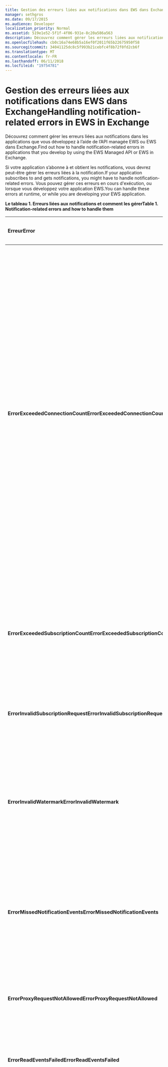 ```yaml
---
title: Gestion des erreurs liées aux notifications dans EWS dans Exchange
manager: sethgros
ms.date: 09/17/2015
ms.audience: Developer
localization_priority: Normal
ms.assetid: 519e1e52-5f1f-4f06-931e-8c20a586a563
description: Découvrez comment gérer les erreurs liées aux notifications dans les applications que vous développez à l’aide de l’API managée EWS ou EWS dans Exchange.
ms.openlocfilehash: cb0c16a74e68b5a16ef0f2011f65b22675950f58
ms.sourcegitcommit: 34041125dc8c5f993b21cebfc4f8b72f0fd2cb6f
ms.translationtype: MT
ms.contentlocale: fr-FR
ms.lasthandoff: 06/11/2018
ms.locfileid: "19754781"
---
```

# <a name="handling-notification-related-errors-in-ews-in-exchange"></a><span data-ttu-id="a636a-103">Gestion des erreurs liées aux notifications dans EWS dans Exchange</span><span class="sxs-lookup"><span data-stu-id="a636a-103">Handling notification-related errors in EWS in Exchange</span></span>

<span data-ttu-id="a636a-104">Découvrez comment gérer les erreurs liées aux notifications dans les applications que vous développez à l’aide de l’API managée EWS ou EWS dans Exchange.</span><span class="sxs-lookup"><span data-stu-id="a636a-104">Find out how to handle notification-related errors in applications that you develop by using the EWS Managed API or EWS in Exchange.</span></span>
  
<span data-ttu-id="a636a-105">Si votre application s’abonne à et obtient les notifications, vous devrez peut-être gérer les erreurs liées à la notification.</span><span class="sxs-lookup"><span data-stu-id="a636a-105">If your application subscribes to and gets notifications, you might have to handle notification-related errors.</span></span> <span data-ttu-id="a636a-106">Vous pouvez gérer ces erreurs en cours d'exécution, ou lorsque vous développez votre application EWS.</span><span class="sxs-lookup"><span data-stu-id="a636a-106">You can handle these errors at runtime, or while you are developing your EWS application.</span></span>
  
<span data-ttu-id="a636a-107">**Le tableau 1. Erreurs liées aux notifications et comment les gérer**</span><span class="sxs-lookup"><span data-stu-id="a636a-107">**Table 1. Notification-related errors and how to handle them**</span></span>

|<span data-ttu-id="a636a-108">Erreur</span><span class="sxs-lookup"><span data-stu-id="a636a-108">Error</span></span>|<span data-ttu-id="a636a-109">Cet événement se produit lorsque vous essayez de...</span><span class="sxs-lookup"><span data-stu-id="a636a-109">Occurs when you try to…</span></span>|<span data-ttu-id="a636a-110">Traiter par...</span><span class="sxs-lookup"><span data-stu-id="a636a-110">Handle it by…</span></span>|
|:-----|:-----|:-----|
|<span data-ttu-id="a636a-111">**ErrorExceededConnectionCount**</span><span class="sxs-lookup"><span data-stu-id="a636a-111">**ErrorExceededConnectionCount**</span></span> |<span data-ttu-id="a636a-112">Ouvrir une connexion pour obtenir les événements lorsque le compte a atteint sa limite de connexion d’ouvrir des connexions de diffusion en continu.</span><span class="sxs-lookup"><span data-stu-id="a636a-112">Open a connection to get events when the account reached its connection limit of open streaming connections.</span></span> | <ul><li><span data-ttu-id="a636a-113">Utilisation de l' [emprunt d’identité](http://technet.microsoft.com/en-us/library/dd776119%28v=exchg.150%29.aspx) pour [Ouvrir des connexions](how-to-maintain-affinity-between-group-of-subscriptions-and-mailbox-server.md#bk_throttling).</span><span class="sxs-lookup"><span data-stu-id="a636a-113">Using [impersonation](http://technet.microsoft.com/en-us/library/dd776119%28v=exchg.150%29.aspx) to [open connections](how-to-maintain-affinity-between-group-of-subscriptions-and-mailbox-server.md#bk_throttling).</span></span></li><li><span data-ttu-id="a636a-114">À l’aide de moins de connexions pour obtenir les événements.</span><span class="sxs-lookup"><span data-stu-id="a636a-114">Using fewer connections to get events.</span></span> <span data-ttu-id="a636a-115">Augmenter le nombre d’abonnements de chaque connexion à [l’aide de l’affinité](how-to-maintain-affinity-between-group-of-subscriptions-and-mailbox-server.md) et [placer un maximum de 200 ID dans le même groupe d’abonnement](how-to-maintain-affinity-between-group-of-subscriptions-and-mailbox-server.md#bk_howdoimaintain).</span><span class="sxs-lookup"><span data-stu-id="a636a-115">Maximize the number of subscriptions in each connection by [using affinity](how-to-maintain-affinity-between-group-of-subscriptions-and-mailbox-server.md) and [placing a maximum of 200 subscription IDs in the same group](how-to-maintain-affinity-between-group-of-subscriptions-and-mailbox-server.md#bk_howdoimaintain).</span></span> <span data-ttu-id="a636a-116">Vous pouvez ensuite utiliser la même connexion à récupérer des événements pour le groupe entier, réduisant le nombre de connexions requis.</span><span class="sxs-lookup"><span data-stu-id="a636a-116">You can then use the same connection to retrieve events for the entire group, reducing the number of connections required.</span></span></li><li>  <span data-ttu-id="a636a-117">Modification de la valeur de la HangingConnectionLimit dans le fichier web.config pour Exchange local pour remplacer la valeur par défaut de trois connexions ouvertes.</span><span class="sxs-lookup"><span data-stu-id="a636a-117">Changing the value of the HangingConnectionLimit in the web.config file for Exchange on-premises to override the default value of three open connections.</span></span> <span data-ttu-id="a636a-118">Exchange Online a une valeur par défaut HangingConnectionLimit 10, qui n’est pas configurable.</span><span class="sxs-lookup"><span data-stu-id="a636a-118">Exchange Online has a default HangingConnectionLimit of 10, which is not configurable.</span></span></li></ul> |
|<span data-ttu-id="a636a-119">**ErrorExceededSubscriptionCount**</span><span class="sxs-lookup"><span data-stu-id="a636a-119">**ErrorExceededSubscriptionCount**</span></span> |<span data-ttu-id="a636a-120">Créer un trop grand nombre d’abonnements.</span><span class="sxs-lookup"><span data-stu-id="a636a-120">Create too many subscriptions.</span></span> <span data-ttu-id="a636a-121">[EwsMaxSubscriptions](http://msdn.microsoft.com/en-us/library/microsoft.exchange.data.directory.systemconfiguration.throttlingpolicy.ewsmaxsubscriptions%28v=exchg.150%29.aspx) la limitation du paramètre de stratégie détermine le nombre maximal d’abonnements qu’un compte peut créer.</span><span class="sxs-lookup"><span data-stu-id="a636a-121">The [EwsMaxSubscriptions](http://msdn.microsoft.com/en-us/library/microsoft.exchange.data.directory.systemconfiguration.throttlingpolicy.ewsmaxsubscriptions%28v=exchg.150%29.aspx) throttling policy parameter determines the maximum number of subscriptions that an account can create.</span></span> | <ul><li><span data-ttu-id="a636a-122">Utilisation de l' [emprunt d’identité](http://technet.microsoft.com/en-us/library/dd776119%28v=exchg.150%29.aspx) à [créer des abonnements](how-to-maintain-affinity-between-group-of-subscriptions-and-mailbox-server.md#bk_throttling).</span><span class="sxs-lookup"><span data-stu-id="a636a-122">Using [impersonation](http://technet.microsoft.com/en-us/library/dd776119%28v=exchg.150%29.aspx) to [create subscriptions](how-to-maintain-affinity-between-group-of-subscriptions-and-mailbox-server.md#bk_throttling).</span></span></li><li><span data-ttu-id="a636a-123">Réduction du nombre d’abonnements.</span><span class="sxs-lookup"><span data-stu-id="a636a-123">Reducing the number of subscriptions.</span></span></li></ul> |
|<span data-ttu-id="a636a-124">**ErrorInvalidSubscriptionRequest**</span><span class="sxs-lookup"><span data-stu-id="a636a-124">**ErrorInvalidSubscriptionRequest**</span></span> |<span data-ttu-id="a636a-125">Créer des abonnements pour plusieurs boîtes aux lettres ou à plusieurs dossiers à partir d’une demande unique.</span><span class="sxs-lookup"><span data-stu-id="a636a-125">Create subscriptions for multiple mailboxes or multiple folders from a single request.</span></span>  |<span data-ttu-id="a636a-126">Création d’un abonnement pour un dossier public ou une boîte aux lettres unique dans une demande unique.</span><span class="sxs-lookup"><span data-stu-id="a636a-126">Creating a subscription for a single public folder or a single mailbox in a single request.</span></span>| 
|<span data-ttu-id="a636a-127">**ErrorInvalidWatermark**</span><span class="sxs-lookup"><span data-stu-id="a636a-127">**ErrorInvalidWatermark**</span></span> |<span data-ttu-id="a636a-128">Obtenir les événements à l’aide d’un filigrane non valide.</span><span class="sxs-lookup"><span data-stu-id="a636a-128">Get events by using an invalid watermark.</span></span>| <ul><li><span data-ttu-id="a636a-129">Vérification de l’ID d’abonnement retournés dans la réponse précédente.</span><span class="sxs-lookup"><span data-stu-id="a636a-129">Checking the subscription ID returned in a previous response.</span></span></li><li><span data-ttu-id="a636a-130">En vous assurant que vous envoyez l’ID d’abonnement pour l’objet **ExchangeService** correct.</span><span class="sxs-lookup"><span data-stu-id="a636a-130">Ensuring that you're sending the subscription ID for the correct **ExchangeService** object.</span></span></li><li><span data-ttu-id="a636a-131">[Création d’un nouvel abonnement](handling-notification-related-errors-in-ews-in-exchange.md#bk_recover).</span><span class="sxs-lookup"><span data-stu-id="a636a-131">[Creating a new subscription](handling-notification-related-errors-in-ews-in-exchange.md#bk_recover).</span></span></li></ul> |
|<span data-ttu-id="a636a-132">**ErrorMissedNotificationEvents**</span><span class="sxs-lookup"><span data-stu-id="a636a-132">**ErrorMissedNotificationEvents**</span></span> |<span data-ttu-id="a636a-133">Obtenir les événements lorsque des événements précédents ont été manquées.</span><span class="sxs-lookup"><span data-stu-id="a636a-133">Get events when some previous events were missed.</span></span>   |<span data-ttu-id="a636a-134">Comparer les propriétés du dossier étendu **PR_LOCAL_COMMIT_TIME_MAX** (0x670a) et **PR_DELETED_COUNT_TOTAL** (0x670b) pour déterminer les modifications qui ont été manquées et la [Création d’un nouvel abonnement](handling-notification-related-errors-in-ews-in-exchange.md#bk_recover).</span><span class="sxs-lookup"><span data-stu-id="a636a-134">Comparing the extended folder properties **PR_LOCAL_COMMIT_TIME_MAX** (0x670a) and **PR_DELETED_COUNT_TOTAL** (0x670b) to determine what changes were missed, and [creating a new subscription](handling-notification-related-errors-in-ews-in-exchange.md#bk_recover).</span></span>  |
|<span data-ttu-id="a636a-135">**ErrorProxyRequestNotAllowed**</span><span class="sxs-lookup"><span data-stu-id="a636a-135">**ErrorProxyRequestNotAllowed**</span></span> |<span data-ttu-id="a636a-136">S’abonner à des événements pour un utilisateur dans une requête par lot dont boîte aux lettres est déplacée vers un autre site.</span><span class="sxs-lookup"><span data-stu-id="a636a-136">Subscribe to events for a user in a batched request whose mailbox has moved to another site.</span></span>   |<span data-ttu-id="a636a-137">À l’aide de la [découverte automatique](autodiscover-for-exchange.md) ré le ExternalEwsUrl ou EwsPartnerUrl et en créant un nouvel abonnement.</span><span class="sxs-lookup"><span data-stu-id="a636a-137">Using [Autodiscover](autodiscover-for-exchange.md) to rediscover the ExternalEwsUrl or EwsPartnerUrl, and creating a new subscription.</span></span>  |
|<span data-ttu-id="a636a-138">**ErrorReadEventsFailed**</span><span class="sxs-lookup"><span data-stu-id="a636a-138">**ErrorReadEventsFailed**</span></span> |<span data-ttu-id="a636a-139">Obtenir les événements à partir d’un abonnement est introuvable.</span><span class="sxs-lookup"><span data-stu-id="a636a-139">Get events from a subscription that cannot be found.</span></span>  |<span data-ttu-id="a636a-140">À l’aide de la [découverte automatique](autodiscover-for-exchange.md) ré le ExternalEwsUrl ou EwsPartnerUrl et en créant un nouvel abonnement.</span><span class="sxs-lookup"><span data-stu-id="a636a-140">Using [Autodiscover](autodiscover-for-exchange.md) to rediscover the ExternalEwsUrl or EwsPartnerUrl, and creating a new subscription.</span></span>  |
|<span data-ttu-id="a636a-141">**ErrorServerBusy**</span><span class="sxs-lookup"><span data-stu-id="a636a-141">**ErrorServerBusy**</span></span> | <span data-ttu-id="a636a-142">Dépasse les limites de [limitation](ews-throttling-in-exchange.md#bk_ThrottlingNotifications) .</span><span class="sxs-lookup"><span data-stu-id="a636a-142">Exceed [throttling](ews-throttling-in-exchange.md#bk_ThrottlingNotifications) limits.</span></span> <span data-ttu-id="a636a-143">N’oubliez pas de limitation relatives aux suivantes :</span><span class="sxs-lookup"><span data-stu-id="a636a-143">Be aware of the following regarding throttling:</span></span><ul><li><span data-ttu-id="a636a-144">[EwsMaxSubscriptions](http://msdn.microsoft.com/en-us/library/microsoft.exchange.data.directory.systemconfiguration.throttlingpolicy.ewsmaxsubscriptions%28v=exchg.150%29.aspx) limitation identifie le nombre maximal de push, pull ou transmettre en continu des abonnements à des notifications qui peuvent être actifs en même temps.</span><span class="sxs-lookup"><span data-stu-id="a636a-144">The [EwsMaxSubscriptions](http://msdn.microsoft.com/en-us/library/microsoft.exchange.data.directory.systemconfiguration.throttlingpolicy.ewsmaxsubscriptions%28v=exchg.150%29.aspx) throttling limit identifies the maximum number of push, pull, or streaming notification subscriptions that can be active at one time.</span></span> <span data-ttu-id="a636a-145">Il s’agit de la valeur d’abonnements de la boîte aux lettres, pas le nombre d’abonnements de dossier individuels dans un abonnement de boîte aux lettres.</span><span class="sxs-lookup"><span data-stu-id="a636a-145">This is the value of mailbox subscriptions, not the number of individual folder subscriptions in a mailbox subscription.</span></span> <span data-ttu-id="a636a-146">À partir de versions de boîte aux lettres service 14.16.0135 et 14.15.0057.000, une boîte aux lettres hébergée par Exchange Online ou Exchange Online dans le cadre d’Office 365 peut avoir jusqu'à 20 abonnements, et une cible de Exchange 2013 locaux boîte aux lettres peut avoir jusqu'à 5 000 abonnements.</span><span class="sxs-lookup"><span data-stu-id="a636a-146">Starting with service mailbox versions 14.16.0135 and 14.15.0057.000, a mailbox hosted by Exchange Online or Exchange Online as part of Office 365 can have up to 20 subscriptions, and a target Exchange 2013 on-premises mailbox can have up to 5000 subscriptions.</span></span></li><li><span data-ttu-id="a636a-147">[EwsMaxConcurrency](http://msdn.microsoft.com/en-us/library/microsoft.exchange.data.directory.systemconfiguration.throttlingpolicy.ewsmaxconcurrency%28v=exchg.150%29.aspx) limitation identifie le nombre maximal de demandes actives pour les connexions non-diffusion en continu et a la valeur par défaut 27.</span><span class="sxs-lookup"><span data-stu-id="a636a-147">The [EwsMaxConcurrency](http://msdn.microsoft.com/en-us/library/microsoft.exchange.data.directory.systemconfiguration.throttlingpolicy.ewsmaxconcurrency%28v=exchg.150%29.aspx) throttling limit identifies the maximum number of active requests for non-streaming connections and has a default value of 27.</span></span></li><li><span data-ttu-id="a636a-148">La limite par défaut pour les connexions de diffusion en continu open est 10.</span><span class="sxs-lookup"><span data-stu-id="a636a-148">The default limit for open streaming connections is ten.</span></span></li></ul> |<ul><li><span data-ttu-id="a636a-149">[Compte tenu des implications des stratégies de limitation de la notification](ews-throttling-in-exchange.md#bk_ThrottlingNotifications) et en limitant le nombre d’abonnements actifs et les connexions actives afin que l’application n’est pas limitée.</span><span class="sxs-lookup"><span data-stu-id="a636a-149">[Considering the implications of the notification-related throttling policies](ews-throttling-in-exchange.md#bk_ThrottlingNotifications) and limiting the number of active subscriptions and active connections so that the application is not throttled.</span></span></li><li><span data-ttu-id="a636a-150">À l’aide de moins de connexions pour obtenir les événements.</span><span class="sxs-lookup"><span data-stu-id="a636a-150">Using fewer connections to get events.</span></span> <span data-ttu-id="a636a-151">Augmenter le nombre d’abonnements dans chaque connexion en [plaçant un maximum de 200 ID dans le même groupe d’abonnement](how-to-maintain-affinity-between-group-of-subscriptions-and-mailbox-server.md).</span><span class="sxs-lookup"><span data-stu-id="a636a-151">Maximize the number of subscriptions in each connection by [placing a maximum of 200 subscription IDs in the same group](how-to-maintain-affinity-between-group-of-subscriptions-and-mailbox-server.md).</span></span> <span data-ttu-id="a636a-152">Vous pouvez ensuite utiliser la même connexion à récupérer des événements pour le groupe entier, réduisant le nombre de connexions requis.</span><span class="sxs-lookup"><span data-stu-id="a636a-152">You can then use the same connection to retrieve events for the entire group, reducing the number of connections required.</span></span></li><li><span data-ttu-id="a636a-153">Modification de la valeur de la HangingConnectionLimit dans le fichier web.config pour remplacer la valeur par défaut de 10 connexions diffusion en continu ouvertes.</span><span class="sxs-lookup"><span data-stu-id="a636a-153">Changing the value of the HangingConnectionLimit in the web.config file to override the default value of ten open streaming connections.</span></span></li></ul>|
|<span data-ttu-id="a636a-154">**ErrorSubscriptionNotFound**</span><span class="sxs-lookup"><span data-stu-id="a636a-154">**ErrorSubscriptionNotFound**</span></span> |<span data-ttu-id="a636a-155">Obtenir les événements d’un abonnement est introuvable.</span><span class="sxs-lookup"><span data-stu-id="a636a-155">Get events for a subscription that cannot be found.</span></span> <span data-ttu-id="a636a-156">L’abonnement a expiré, le processus EWS ont été redémarré ou un abonnement non valide a été passé.</span><span class="sxs-lookup"><span data-stu-id="a636a-156">The subscription might have expired, the EWS process might have been restarted, or an invalid subscription was passed in.</span></span> | <ul><li><span data-ttu-id="a636a-157">Vérifier que vous utilisez le même ID d’abonnement qui a été retourné dans la réponse précédente.</span><span class="sxs-lookup"><span data-stu-id="a636a-157">Verifying that you're using the same subscription ID that was returned in a previous response.</span></span></li><li><span data-ttu-id="a636a-158">En vous assurant que vous envoyez l’ID d’abonnement pour l’objet **ExchangeService** correct.</span><span class="sxs-lookup"><span data-stu-id="a636a-158">Ensuring that you're sending the subscription ID for the correct **ExchangeService** object.</span></span></li><li> <span data-ttu-id="a636a-159">[Création d’un nouvel abonnement](handling-notification-related-errors-in-ews-in-exchange.md#bk_recover).</span><span class="sxs-lookup"><span data-stu-id="a636a-159">[Creating a new subscription](handling-notification-related-errors-in-ews-in-exchange.md#bk_recover).</span></span></li></ul> |
|<span data-ttu-id="a636a-160">**[ServiceLocalException](http://msdn.microsoft.com/en-us/library/microsoft.exchange.webservices.data.serviceresponseexception%28v=exchg.80%29.aspx)**</span><span class="sxs-lookup"><span data-stu-id="a636a-160">**[ServiceLocalException](http://msdn.microsoft.com/en-us/library/microsoft.exchange.webservices.data.serviceresponseexception%28v=exchg.80%29.aspx)**</span></span> |<span data-ttu-id="a636a-161">Ajout d’un abonnement à un nouveau dossier lorsqu’une connexion de l’abonnement est ouverte sur un autre dossier.</span><span class="sxs-lookup"><span data-stu-id="a636a-161">Add a subscription to a new folder while a subscription connection is open on another folder.</span></span>  |<span data-ttu-id="a636a-162">Modification de votre abonnement pour vous abonner à tous les dossiers dans la boîte aux lettres, au lieu d’un dossier spécifique.</span><span class="sxs-lookup"><span data-stu-id="a636a-162">Changing your subscription to subscribe to all folders in the mailbox, instead of a specific folder.</span></span>  |
|<span data-ttu-id="a636a-163">**[ServiceResponseException](http://msdn.microsoft.com/en-us/library/microsoft.exchange.webservices.data.serviceresponseexception%28v=exchg.80%29.aspx)**</span><span class="sxs-lookup"><span data-stu-id="a636a-163">**[ServiceResponseException](http://msdn.microsoft.com/en-us/library/microsoft.exchange.webservices.data.serviceresponseexception%28v=exchg.80%29.aspx)**</span></span> |<span data-ttu-id="a636a-164">Obtenir les événements pour un abonnement ne peut pas être situé dans la banque d’informations Exchange.</span><span class="sxs-lookup"><span data-stu-id="a636a-164">Get events for a subscription that cannot be located in the Exchange store.</span></span>  | <ul><li><span data-ttu-id="a636a-165">Vérifier que vous utilisez le même ID d’abonnement qui a été retourné dans la réponse précédente.</span><span class="sxs-lookup"><span data-stu-id="a636a-165">Verifying that you're using the same subscription ID that was returned in a previous response.</span></span></li><li><span data-ttu-id="a636a-166">En vous assurant que vous envoyez l’ID d’abonnement pour l’objet **ExchangeService** correct.</span><span class="sxs-lookup"><span data-stu-id="a636a-166">Ensuring that you're sending the subscription ID for the correct **ExchangeService** object.</span></span></li></ul> |
   
## <a name="recovering-from-lost-subscriptions"></a><span data-ttu-id="a636a-167">Récupération à partir d’abonnements perdues</span><span class="sxs-lookup"><span data-stu-id="a636a-167">Recovering from lost subscriptions</span></span>
<span data-ttu-id="a636a-168"><a name="bk_recover"> </a></span><span class="sxs-lookup"><span data-stu-id="a636a-168"></span></span>

<span data-ttu-id="a636a-169">Lorsqu’un abonnement est perdu, ou n’est plus accessible, il est préférable de créer un nouvel abonnement et pas inclure l’anciens filigrane dans le nouvel abonnement.</span><span class="sxs-lookup"><span data-stu-id="a636a-169">When a subscription is lost, or is no longer accessible, it is best to create a new subscription and not include the old watermark in the new subscription.</span></span> <span data-ttu-id="a636a-170">Resubscribing avec l’ancien filigrane provoque une analyse linéaire pour les événements, qui est coûteux.</span><span class="sxs-lookup"><span data-stu-id="a636a-170">Resubscribing with the old watermark causes a linear scan for events, which is costly.</span></span> <span data-ttu-id="a636a-171">Au lieu de cela, de créer un nouvel abonnement et de comparer les propriétés de dossier pour rechercher les modifications de contenu s’est produite entre l’abonnement perdue et le nouvel abonnement.</span><span class="sxs-lookup"><span data-stu-id="a636a-171">Instead, create a new subscription and compare folder properties to look for content changes that occurred between the lost subscription and the new subscription.</span></span> <span data-ttu-id="a636a-172">Les propriétés du dossier étendu que nous vous recommandons de vérifier sont **PR_LOCAL_COMMIT_TIME_MAX** (0x670a0040) et **PR_DELETED_COUNT_TOTAL** (0x670b0003).</span><span class="sxs-lookup"><span data-stu-id="a636a-172">The extended folder properties that we recommend that you check are **PR_LOCAL_COMMIT_TIME_MAX** (0x670a0040) and **PR_DELETED_COUNT_TOTAL** (0x670b0003).</span></span> <span data-ttu-id="a636a-173">Pour cela, [Création d’une définition de la propriété étendue](properties-and-extended-properties-in-ews-in-exchange.md).</span><span class="sxs-lookup"><span data-stu-id="a636a-173">You can do this by [creating an extended property definition](properties-and-extended-properties-in-ews-in-exchange.md).</span></span>
  
## <a name="see-also"></a><span data-ttu-id="a636a-174">Voir aussi</span><span class="sxs-lookup"><span data-stu-id="a636a-174">See also</span></span>

- [<span data-ttu-id="a636a-175">Abonnements à des notifications, événements de boîte aux lettres et EWS dans Exchange</span><span class="sxs-lookup"><span data-stu-id="a636a-175">Notification subscriptions, mailbox events, and EWS in Exchange</span></span>](notification-subscriptions-mailbox-events-and-ews-in-exchange.md)
- [<span data-ttu-id="a636a-176">Notifications de flux de données sur les événements de boîte aux lettres à l’aide de EWS dans Exchange</span><span class="sxs-lookup"><span data-stu-id="a636a-176">Stream notifications about mailbox events by using EWS in Exchange</span></span>](how-to-stream-notifications-about-mailbox-events-by-using-ews-in-exchange.md)    
- [<span data-ttu-id="a636a-177">Extraction des notifications concernant les événements de boîte aux lettres à l’aide de EWS dans Exchange</span><span class="sxs-lookup"><span data-stu-id="a636a-177">Pull notifications about mailbox events by using EWS in Exchange</span></span>](how-to-pull-notifications-about-mailbox-events-by-using-ews-in-exchange.md)    
- [<span data-ttu-id="a636a-178">Conserve les affinités entre un groupe d’abonnements et le serveur de boîtes aux lettres dans Exchange</span><span class="sxs-lookup"><span data-stu-id="a636a-178">Maintain affinity between a group of subscriptions and the Mailbox server in Exchange</span></span>](how-to-maintain-affinity-between-group-of-subscriptions-and-mailbox-server.md)
    

